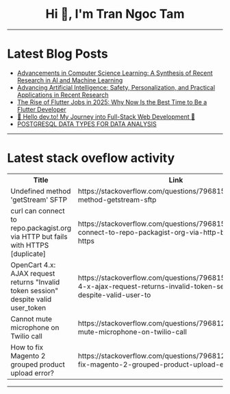 <h1 align="center">Hi 👋, I'm Tran Ngoc Tam</h1>

---

# Latest Blog Posts 
<!-- BLOG-POST-LIST:START -->
- [Advancements in Computer Science Learning: A Synthesis of Recent Research in AI and Machine Learning](https://dev.to/khanali21/advancements-in-computer-science-learning-a-synthesis-of-recent-research-in-ai-and-machine-learning-37cf)
- [Advancing Artificial Intelligence: Safety, Personalization, and Practical Applications in Recent Research](https://dev.to/khanali21/advancing-artificial-intelligence-safety-personalization-and-practical-applications-in-recent-3oig)
- [The Rise of Flutter Jobs in 2025: Why Now Is the Best Time to Be a Flutter Developer](https://dev.to/jobswithflutter/the-rise-of-flutter-jobs-in-2025-why-now-is-the-best-time-to-be-a-flutter-developer-4ik5)
- [👋 Hello dev.to! My Journey into Full-Stack Web Development 🚀](https://dev.to/cwillam/hello-devto-my-journey-into-full-stack-web-development-4jbj)
- [POSTGRESQL DATA TYPES FOR DATA ANALYSIS](https://dev.to/john_analytics/postgresql-data-types-for-data-analysis-1c5g)
<!-- BLOG-POST-LIST:END -->

---

# Latest stack oveflow activity
<table>
  <tr><th>Title</th><th>Link</th></tr>
  <!-- STACKOVERFLOW:START --><tr><td>Undefined method &#39;getStream&#39; SFTP</td><td>https://stackoverflow.com/questions/79681567/undefined-method-getstream-sftp</td></tr><tr><td>curl can connect to repo.packagist.org via HTTP but fails with HTTPS [duplicate]</td><td>https://stackoverflow.com/questions/79681548/curl-can-connect-to-repo-packagist-org-via-http-but-fails-with-https</td></tr><tr><td>OpenCart 4.x: AJAX request returns &quot;Invalid token session&quot; despite valid user_token</td><td>https://stackoverflow.com/questions/79681500/opencart-4-x-ajax-request-returns-invalid-token-session-despite-valid-user-to</td></tr><tr><td>Cannot mute microphone on Twilio call</td><td>https://stackoverflow.com/questions/79681280/cannot-mute-microphone-on-twilio-call</td></tr><tr><td>How to fix Magento 2 grouped product upload error?</td><td>https://stackoverflow.com/questions/79681225/how-to-fix-magento-2-grouped-product-upload-error</td></tr><!-- STACKOVERFLOW:END -->
</table>

---


